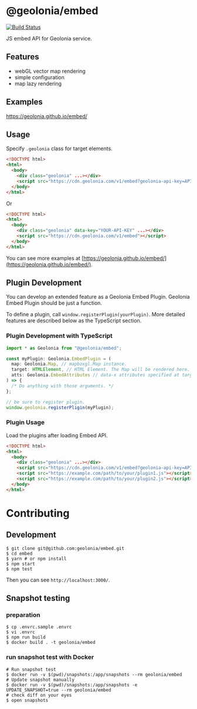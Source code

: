 # @geolonia/embed

[![Build Status](https://travis-ci.org/geolonia/embed.svg?branch=master)](https://travis-ci.org/geolonia/embed)

JS embed API for Geolonia service.

## Features

- webGL vector map rendering
- simple configuration
- map lazy rendering

## Examples

https://geolonia.github.io/embed/

## Usage

Specify `.geolonia` class for target elements.

```html
<!DOCTYPE html>
<html>
  <body>
    <div class="geolonia" ...></div>
    <script src="https://cdn.geolonia.com/v1/embed?geolonia-api-key=API-KEY"></script>
  </body>
</html>
```

Or

```html
<!DOCTYPE html>
<html>
  <body>
    <div class="geolonia" data-key="YOUR-API-KEY" ...></div>
    <script src="https://cdn.geolonia.com/v1/embed"></script>
  </body>
</html>
```

You can see more examples at [https://geolonia.github.io/embed/](https://geolonia.github.io/embed/).

## Plugin Development

You can develop an extended feature as a Geolonia Embed Plugin.
Geolonia Embed Plugin should be just a function.

To define a plugin, call `window.registerPlugin(yourPlugin)`.
More detailed features are described below as the TypeScript section.

### Plugin Development with TypeScript

```typescript
import * as Geolonia from "@geolonia/embed";

const myPlugin: Geolonia.EmbedPlugin = (
  map: Geolonia.Map, // mapboxgl.Map instance.
  target: HTMLElement, // HTML Element. The Map will be rendered here.
  atts: Geolonia.EmbedAttributes // data-x attributes specified at target element.
) => {
  /* Do anything with those arguments. */
};

// be sure to register plugin.
window.geolonia.registerPligin(myPlugin);
```

### Plugin Usage

Load the plugins after loading Embed API.

```html
<!DOCTYPE html>
<html>
  <body>
    <div class="geolonia" ...></div>
    <script src="https://cdn.geolonia.com/v1/embed?geolonia-api-key=API-KEY"></script>
    <script src="https://example.com/path/to/your/plugin1.js"></script>
    <script src="https://example.com/path/to/your/plugin2.js"></script>
  </body>
</html>
```

# Contributing

## Development

```shell
$ git clone git@github.com:geolonia/embed.git
$ cd embed
$ yarn # or npm install
$ npm start
$ npm test
```

Then you can see `http://localhost:3000/`.

## Snapshot testing

### preparation

```shell
$ cp .envrc.sample .envrc
$ vi .envrc
$ npm run build
$ docker build . -t geolonia/embed
```

### run snapshot test with Docker

```shell
# Run snapshot test
$ docker run -v $(pwd)/snapshots:/app/snapshots --rm geolonia/embed
# Update snapshot manually
$ docker run -v $(pwd)/snapshots:/app/snapshots -e UPDATE_SNAPSHOT=true --rm geolonia/embed
# check diff on your eyes
$ open snapshots
```
